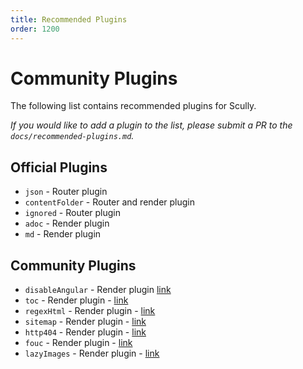 ```yaml
---
title: Recommended Plugins
order: 1200
---
```


# Community Plugins

The following list contains recommended plugins for Scully.

_If you would like to add a plugin to the list, please submit a PR to the `docs/recommended-plugins.md`._

## Official Plugins

- `json` - Router plugin
- `contentFolder` - Router and render plugin
- `ignored` - Router plugin
- `adoc` - Render plugin
- `md` - Render plugin

## Community Plugins

- `disableAngular` - Render plugin [link](https://www.npmjs.com/package/scully-plugin-disable-angular)
- `toc` - Render plugin - [link](https://www.npmjs.com/package/scully-plugin-toc)
- `regexHtml` - Render plugin - [link](https://www.npmjs.com/package/@gammastream/scully-plugin-regex)
- `sitemap` - Render plugin - [link](https://www.npmjs.com/package/@gammastream/scully-plugin-sitemap)
- `http404` - Render plugin - [link](https://www.npmjs.com/package/@gammastream/scully-plugin-http404)
- `fouc` - Render plugin - [link](https://www.npmjs.com/package/@notiz/scully-plugin-fouc)
- `lazyImages` - Render plugin - [link](https://www.npmjs.com/package/@notiz/scully-plugin-lazy-images)
